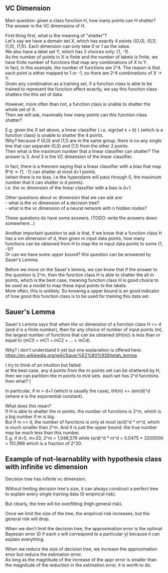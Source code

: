 VC Dimension
-----------------

Main question: given a class function H, how many points can H shatter? 
The answer is the VC dimensions of H.

First thing first, what is the meaning of "shatter"?  
Let's say we have a domain set X, which has exactly 4 points {(0,0), (0,1), (1,0), (1,1)}. Each dimension can only take 0 or 1 as the value.  
We also have a label set Y, which has 2 choices only: {1, -1}.   
As the number of points in X is finite and the number of labels is finite,
we have finite number of functions that map any combinations of X to Y.  
In fact, in this example, the number of functions are 2^4. 
The reason is that each point is either mapped to 1 or -1, so there are 2^4 combinations of X -> Y.  
Given any combination as a training set, if a function class is able to be trained to represent the function effect exactly, 
we say this function class shatters the this set of data.

However, more often than not, a function class is unable to shatter the whole set of X.  
Then we will ask, maximally how many points can this function class shatter?

E.g. given the X set above, a linear classifier ( i.e. sign(wt x + b) ) (which is a function class) is unable to shatter the 4 points.  
Why? because if (0,0) and (1,1) are in the same group, there is no any single line that can separate (0,0) and (1,1) from the other 2 points.  
Then what is the maximum number that a linear classifier can shatter? 
The answer is 3. 
And 3 is the VC dimension of the linear classifier.

In fact, there is a theorem saying that a linear classifier with a bias that map R^d -> {1, -1} can shatter at most d+1 points.  
(when there is no bias, i.e the hyperplane will pass through 0, the maximum number that it can shatter is d points).  
I.e. the vc dimension of the linear classifier with a bias is d+1.

Other questions about vc dimension that we can ask are:  
	- what is the vc dimension of a decision tree?  
	- what is the vc dimension of a neural network with n hidden nodes?

These questions do have some answers. (TODO: write the answers down somewhere...)

Another important question to ask is that, 
if we know that a function class H has a vm dimension of d,
then given m input data points, how many functions can be obtained from H to map the m input data points to some {1, -1}?  
Or can we have some upper bound? this question can be answered by Sauer's Lemma.

Before we move on the Sauer's lemma, we can know that if the answer to the question is 2^m,
then the function class H is able to shatter the all m points, 
which is the best case, meaning function class H is good choice to be used as a model to map these input points to the labels.  
More often, this is unlikely. 
So knowing a upper bound is an good indicator of how good this function class is to be used for training this data set.


Sauer's Lemma
---------------------

Sauer's Lemma says that when the vc dimension of a function class H <= d (and d is a finite number),
then for any choice of number of input points (m), 
the largest number of functions that can be obtained (tH(m)) is less than or equal to (mC0 + mC1 + mC2 + ... + mCd).

Why? i don't understand it yet but one explanation is offered here: https://en.wikipedia.org/wiki/Sauer%E2%80%93Shelah_lemma

(
try to think of an intuition but failed:  
	at the best case, any d points from the m-points set can be shattered by H,
	then we can partition the m points to m/d sets. 
	each set has 2^d functions. then what?
)

In particular, if m > d+1 (which is usually the case), tH(m) <= (em/d)^d  (where e is the exponential constant).

What does this mean?  
If H is able to shatter the m points, the number of functions is 2^m, which is a big number if m is big.  
But if m >> d, the number of functions is only at most (e/d)^d * m^d, which is much smaller than 2^m. 
And it is just the upper bound; the true number may be much less than this number.   
E.g. if d=5, m=20, 2^m = 1,048,576 while (e/d)^d * m^d = 0.0475 * 3200000 = 151,968 which is a fraction of 2^20.

Example of not-learnablity with hypothesis class with infinite vc dimension
-----------------------------------------------------

Decision tree has infinite vc dimension.

Without limiting decision tree's size, it can always construct a perfect tree to explain every single training data (0 empirical risk).

But clearly, the tree will be overfitting (high general risk).

Once we limit the size of the tree, the empirical risk increases, but the general risk will drop.

When we don't limit the decision tree, the approximation error is the optimal Bayesian error (0 if each x will correspond to a particular y) because it can explain everything.

When we reduce the size of decision tree, we increase the approximation error but reduce the estimation error.  
As long as the magnitude of the increase of the appr error is smaller than the magnitude of the reduction in the estimation error, it is worth to do.
